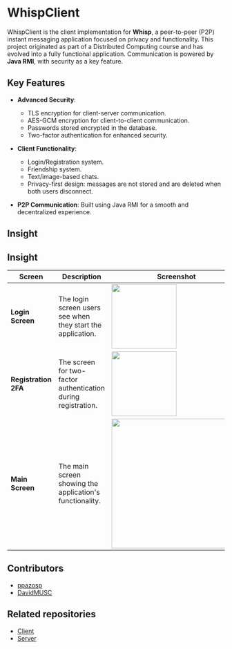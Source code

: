 # WhispClient

WhispClient is the client implementation for **Whisp**, a peer-to-peer (P2P) instant messaging application focused on privacy and functionality. 
This project originated as part of a Distributed Computing course and has evolved into a fully functional application. 
Communication is powered by **Java RMI**, with security as a key feature.


## Key Features

- **Advanced Security**:
  - TLS encryption for client-server communication.
  - AES-GCM encryption for client-to-client communication.
  - Passwords stored encrypted in the database.
  - Two-factor authentication for enhanced security.

- **Client Functionality**:
  - Login/Registration system.
  - Friendship system.
  - Text/image-based chats.
  - Privacy-first design: messages are not stored and are deleted when both users disconnect.

- **P2P Communication**: Built using Java RMI for a smooth and decentralized experience.

## Insight

## Insight

| Screen             | Description              | Screenshot                                                                 |
|--------------------|--------------------------|----------------------------------------------------------------------------|
| **Login Screen**   | The login screen users see when they start the application. | <img src="https://github.com/user-attachments/assets/f98b5448-9f33-4141-90a9-303949269311" width="150" /> |
| **Registration 2FA** | The screen for two-factor authentication during registration. | <img src="https://github.com/user-attachments/assets/b59017ff-d729-464c-ba84-f93b7389b101" width="150" /> |
| **Main Screen**    | The main screen showing the application's functionality. | <img src="https://github.com/user-attachments/assets/eecc4ce1-9a25-45f5-9fc3-d8c772ec4b3d" width="300" /> |

## Contributors

- [ppazosp](https://github.com/ppazosp)
- [DavidMUSC](https://github.com/DavidMUSC)


## Related repositories

- [Client](https://github.com/ppazosp/WhispClient)
- [Server](https://github.com/ppazosp/WhispServer)
